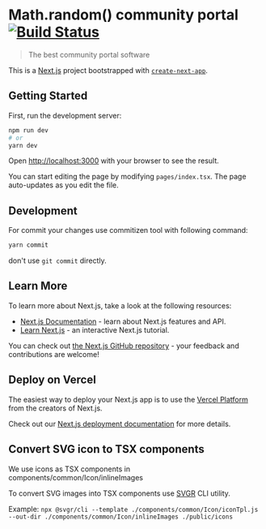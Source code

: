 # Math.random() community portal [![Build Status](https://travis-ci.org/Math-random-javascript-community/portal.svg?branch=main)](https://travis-ci.org/Math-random-javascript-community/portal)

> The best community portal software 

This is a [Next.js](https://nextjs.org/) project bootstrapped with [`create-next-app`](https://github.com/vercel/next.js/tree/canary/packages/create-next-app).

## Getting Started

First, run the development server:

```bash
npm run dev
# or
yarn dev
```



Open [http://localhost:3000](http://localhost:3000) with your browser to see the result.

You can start editing the page by modifying `pages/index.tsx`. The page auto-updates as you edit the file.

## Development

For commit your changes use commitizen tool with following command:
```bash
yarn commit
```
don't use `git commit` directly.

## Learn More

To learn more about Next.js, take a look at the following resources:

- [Next.js Documentation](https://nextjs.org/docs) - learn about Next.js features and API.
- [Learn Next.js](https://nextjs.org/learn) - an interactive Next.js tutorial.

You can check out [the Next.js GitHub repository](https://github.com/vercel/next.js/) - your feedback and contributions are welcome!

## Deploy on Vercel

The easiest way to deploy your Next.js app is to use the [Vercel Platform](https://vercel.com/import?utm_medium=default-template&filter=next.js&utm_source=create-next-app&utm_campaign=create-next-app-readme) from the creators of Next.js.

Check out our [Next.js deployment documentation](https://nextjs.org/docs/deployment) for more details.

## Convert SVG icon to TSX components
We use icons as TSX components in components/common/Icon/inlineImages

To convert SVG images into TSX components use [SVGR](https://react-svgr.com) CLI utility.

Example: `npx @svgr/cli --template ./components/common/Icon/iconTpl.js --out-dir ./components/common/Icon/inlineImages ./public/icons`

